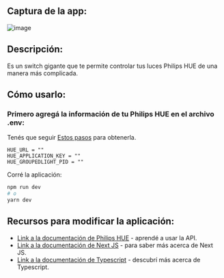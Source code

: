 ## Captura de la app:

![image](https://user-images.githubusercontent.com/26230508/148878968-1b7db2cc-6f6b-49e6-b65c-9fe7b81e5d00.png)

## Descripción:
Es un switch gigante que te permite controlar tus luces Philips HUE de una manera más complicada.

## Cómo usarlo:

### Primero agregá la información de tu Philips HUE en el archivo .env:

Tenés que seguir [Estos pasos](https://developers.meethue.com/develop/get-started-2/) para obtenerla.

```
HUE_URL = ""
HUE_APPLICATION_KEY = ""
HUE_GROUPEDLIGHT_PID = ""
```

Corré la aplicación:

```bash
npm run dev
# o
yarn dev
```

## Recursos para modificar la aplicación:

- [Link a la documentación de Philips HUE](https://developers.meethue.com/) - aprendé a usar la API.
- [Link a la documentación de Next JS](https://nextjs.org/docs) - para saber más acerca de Next JS.
- [Link a la documentación de Typescript](https://www.typescriptlang.org/docs/) - descubrí más acerca de Typescript.
